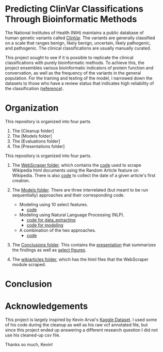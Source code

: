# Predicting ClinVar Classifications Through Bioinformatic Methods
The National Institutes of Health (NIH) maintains a public database of human genetic variants called [ClinVar](https://www.ncbi.nlm.nih.gov/clinvar/). The variants are generally classified on a scale that ranges benign, likely benign, uncertain, likely pathogenic, and pathogenic. The clinical classifications are usually manually curated.

This project sought to see if it is possible to replicate the clinical classifications with purely bioinformatic methods. To achieve this, the project ensembles various bioinformatic indicators of protein function and convervation, as well as the frequency of the variants in the general population. For the training and testing of the model, I narrowed down the datasets to those who have a review status that indicates high reliability of the classification ([reference](https://www.ncbi.nlm.nih.gov/clinvar/docs/review_status/)).

# Organization
This repository is organized into four parts.

1. The [Cleanup folder]
2. The [Models folder]
3. The [Evaluations folder]
4. The [Presentations folder]

This repository is organized into four parts.
1. The [WebScraper folder](https://github.com/jcpark376/project2-wikipedia/tree/master/WebScraper), which contains the [code](https://github.com/jcpark376/project2-wikipedia/blob/master/WebScraper/webscraper.ipynb) used to scrape Wikipedia html documents using the Random Article feature on Wikipedia. There is also [code](https://github.com/jcpark376/project2-wikipedia/blob/master/WebScraper/articledateget.ipynb) to collect the date of a given article's first creation.

2. The [Models folder](https://github.com/jcpark376/project2-wikipedia/tree/master/Models). There are three interrelated (but meant to be run sequentially) approaches and their corresponding code.
    * Modeling using 10 select features.
        * [code](https://github.com/jcpark376/project2-wikipedia/blob/master/Models/TenFeatures/features2.ipynb)
    * Modeling using Natural Language Processing (NLP).
        * [code for data_extracting](https://github.com/jcpark376/project2-wikipedia/blob/master/Models/NLP/nlp_dataextract.ipynb)
        * [code for modeling](https://github.com/jcpark376/project2-wikipedia/blob/master/Models/NLP/nlp_model.ipynb)
    * A combination of the two approaches.
        * [code](https://github.com/jcpark376/project2-wikipedia/blob/master/Models/FinalModel/final_model.ipynb)

3. The [Conclusions folder](https://github.com/jcpark376/project2-wikipedia/tree/master/Conclusions). This contains the [presentation](https://github.com/jcpark376/project2-wikipedia/blob/master/Conclusions/Presentation-Revised.pdf) that summarizes the findings as well as [select figures](https://github.com/jcpark376/project2-wikipedia/tree/master/Conclusions/FIgures). 

4. The [wikiarticles folder](https://github.com/jcpark376/project2-wikipedia/tree/master/wikiarticles), which has the html files that the WebScraper module scraped.

# Conclusion

# Acknowledgements
This project is largely inspired by Kevin Arvai's [Kaggle Dataset](https://www.kaggle.com/kevinarvai/clinvar-conflicting). I used some of his code during the cleanup as well as his raw vcf annotated file, but since this project ended up answering a different research question I did not use his cleaned-up csv file.

Thanks so much, Kevin!